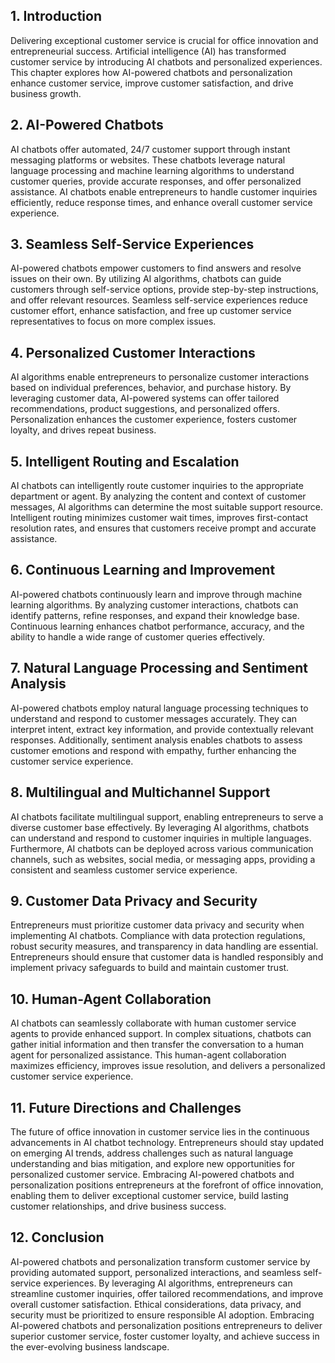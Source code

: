 
## 1\. Introduction

Delivering exceptional customer service is crucial for office innovation and entrepreneurial success. Artificial intelligence (AI) has transformed customer service by introducing AI chatbots and personalized experiences. This chapter explores how AI-powered chatbots and personalization enhance customer service, improve customer satisfaction, and drive business growth.

## 2\. AI-Powered Chatbots

AI chatbots offer automated, 24/7 customer support through instant messaging platforms or websites. These chatbots leverage natural language processing and machine learning algorithms to understand customer queries, provide accurate responses, and offer personalized assistance. AI chatbots enable entrepreneurs to handle customer inquiries efficiently, reduce response times, and enhance overall customer service experience.

## 3\. Seamless Self-Service Experiences

AI-powered chatbots empower customers to find answers and resolve issues on their own. By utilizing AI algorithms, chatbots can guide customers through self-service options, provide step-by-step instructions, and offer relevant resources. Seamless self-service experiences reduce customer effort, enhance satisfaction, and free up customer service representatives to focus on more complex issues.

## 4\. Personalized Customer Interactions

AI algorithms enable entrepreneurs to personalize customer interactions based on individual preferences, behavior, and purchase history. By leveraging customer data, AI-powered systems can offer tailored recommendations, product suggestions, and personalized offers. Personalization enhances the customer experience, fosters customer loyalty, and drives repeat business.

## 5\. Intelligent Routing and Escalation

AI chatbots can intelligently route customer inquiries to the appropriate department or agent. By analyzing the content and context of customer messages, AI algorithms can determine the most suitable support resource. Intelligent routing minimizes customer wait times, improves first-contact resolution rates, and ensures that customers receive prompt and accurate assistance.

## 6\. Continuous Learning and Improvement

AI-powered chatbots continuously learn and improve through machine learning algorithms. By analyzing customer interactions, chatbots can identify patterns, refine responses, and expand their knowledge base. Continuous learning enhances chatbot performance, accuracy, and the ability to handle a wide range of customer queries effectively.

## 7\. Natural Language Processing and Sentiment Analysis

AI-powered chatbots employ natural language processing techniques to understand and respond to customer messages accurately. They can interpret intent, extract key information, and provide contextually relevant responses. Additionally, sentiment analysis enables chatbots to assess customer emotions and respond with empathy, further enhancing the customer service experience.

## 8\. Multilingual and Multichannel Support

AI chatbots facilitate multilingual support, enabling entrepreneurs to serve a diverse customer base effectively. By leveraging AI algorithms, chatbots can understand and respond to customer inquiries in multiple languages. Furthermore, AI chatbots can be deployed across various communication channels, such as websites, social media, or messaging apps, providing a consistent and seamless customer service experience.

## 9\. Customer Data Privacy and Security

Entrepreneurs must prioritize customer data privacy and security when implementing AI chatbots. Compliance with data protection regulations, robust security measures, and transparency in data handling are essential. Entrepreneurs should ensure that customer data is handled responsibly and implement privacy safeguards to build and maintain customer trust.

## 10\. Human-Agent Collaboration

AI chatbots can seamlessly collaborate with human customer service agents to provide enhanced support. In complex situations, chatbots can gather initial information and then transfer the conversation to a human agent for personalized assistance. This human-agent collaboration maximizes efficiency, improves issue resolution, and delivers a personalized customer service experience.

## 11\. Future Directions and Challenges

The future of office innovation in customer service lies in the continuous advancements in AI chatbot technology. Entrepreneurs should stay updated on emerging AI trends, address challenges such as natural language understanding and bias mitigation, and explore new opportunities for personalized customer service. Embracing AI-powered chatbots and personalization positions entrepreneurs at the forefront of office innovation, enabling them to deliver exceptional customer service, build lasting customer relationships, and drive business success.

## 12\. Conclusion

AI-powered chatbots and personalization transform customer service by providing automated support, personalized interactions, and seamless self-service experiences. By leveraging AI algorithms, entrepreneurs can streamline customer inquiries, offer tailored recommendations, and improve overall customer satisfaction. Ethical considerations, data privacy, and security must be prioritized to ensure responsible AI adoption. Embracing AI-powered chatbots and personalization positions entrepreneurs to deliver superior customer service, foster customer loyalty, and achieve success in the ever-evolving business landscape.
